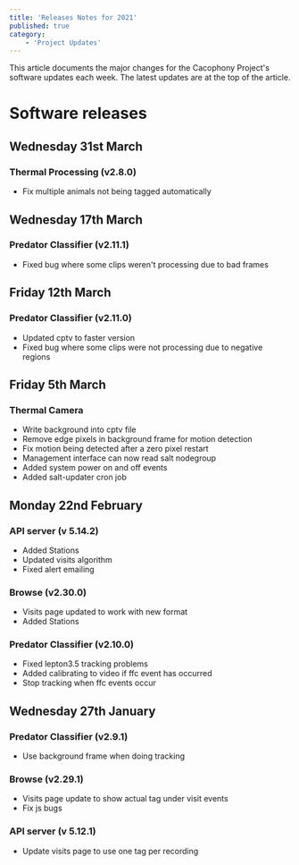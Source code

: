 ```yaml
---
title: 'Releases Notes for 2021'
published: true
category:
    - 'Project Updates'
---
```


This article documents the major changes for the Cacophony Project's
software updates each week. The latest updates are at the top of the
article.

# Software releases

## Wednesday 31st March
### Thermal Processing (v2.8.0)
- Fix multiple animals not being tagged automatically

## Wednesday 17th March
### Predator Classifier (v2.11.1)
- Fixed bug where some clips weren't processing due to bad frames


## Friday 12th March
### Predator Classifier (v2.11.0)
- Updated cptv to faster version
- Fixed bug where some clips were not processing due to negative regions


## Friday 5th March
### Thermal Camera

- Write background into cptv file
- Remove edge pixels in background frame for motion detection
- Fix motion being detected after a zero pixel restart
- Management interface can now read salt nodegroup
- Added system power on and off events
- Added salt-updater cron job


## Monday 22nd February

### API server (v 5.14.2)
- Added Stations
- Updated visits algorithm
- Fixed alert emailing


### Browse (v2.30.0)
- Visits page updated to work with new format
- Added Stations


### Predator Classifier (v2.10.0)
- Fixed lepton3.5 tracking problems
- Added calibrating to video if ffc event has occurred
- Stop tracking when ffc events occur

## Wednesday 27th January
### Predator Classifier (v2.9.1)
- Use background frame when doing tracking


### Browse (v2.29.1)
- Visits page update to show actual tag under visit events
- Fix js bugs

### API server (v 5.12.1)
- Update visits page to use one tag per recording
